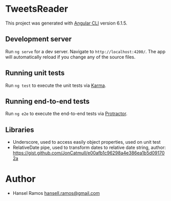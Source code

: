 # TweetsReader

This project was generated with [Angular CLI](https://github.com/angular/angular-cli) version 6.1.5.

## Development server

Run `ng serve` for a dev server. Navigate to `http://localhost:4200/`. The app will automatically reload if you change any of the source files.

## Running unit tests

Run `ng test` to execute the unit tests via [Karma](https://karma-runner.github.io).

## Running end-to-end tests

Run `ng e2e` to execute the end-to-end tests via [Protractor](http://www.protractortest.org/).

## Libraries

 - Underscore, used to access easily object properties, used on unit test
 - RelativeDate pipe, used to transform dates to relative date string, author: https://gist.github.com/JonCatmull/e00afb1c96298a4e386ea1b5d091702a
 
# Author
 - Hansel Ramos
   hansell.ramos@gmail.com
